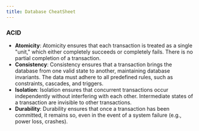 ```yaml
---
title: Database CheatSheet
---
```


### ACID

- **Atomicity**: Atomicity ensures that each transaction is treated as a single "unit," which either completely succeeds or completely fails. There is no partial completion of a transaction.
- **Consistency**: Consistency ensures that a transaction brings the database from one valid state to another, maintaining database invariants. The data must adhere to all predefined rules, such as constraints, cascades, and triggers.
- **Isolation**: Isolation ensures that concurrent transactions occur independently without interfering with each other. Intermediate states of a transaction are invisible to other transactions.
- **Durability**: Durability ensures that once a transaction has been committed, it remains so, even in the event of a system failure (e.g., power loss, crashes).
